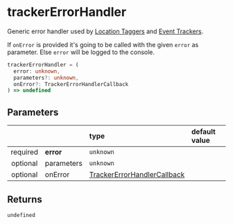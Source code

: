 # trackerErrorHandler

Generic error handler used by [Location Taggers](/tracking/browser/api-reference/locationTaggers/overview.md)  and [Event Trackers](/tracking/browser/api-reference/eventTrackers/overview.md).

If `onError` is provided it's going to be called with the given `error` as parameter. Else `error` will be logged to the console.

```typescript
trackerErrorHandler = (
  error: unknown, 
  parameters?: unknown, 
  onError?: TrackerErrorHandlerCallback
) => undefined
```  

## Parameters
|          |            | type                                 | default value
| :-:      | :--        | :--                                  | :--           
| required | **error**  | `unknown`                            |
| optional | parameters | `unknown`                            |
| optional | onError    | [TrackerErrorHandlerCallback](/tracking/browser/api-reference/definitions/TrackerErrorHandlerCallback.md) |

## Returns
`undefined`
